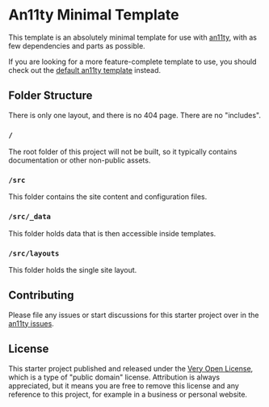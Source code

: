 # An11ty Minimal Template

This template is an absolutely minimal template for use
with [an11ty](https://github.com/an11ty/an11ty), with as
few dependencies and parts as possible.

If you are looking for a more feature-complete template
to use, you should check out the
[default an11ty template](https://github.com/an11ty/template) instead.

## Folder Structure

There is only one layout, and there is no 404 page. There
are no "includes".

### `/`

The root folder of this project will not be built, so it typically
contains documentation or other non-public assets.

### `/src`

This folder contains the site content and configuration files.

### `/src/_data`

This folder holds data that is then accessible inside templates.

### `/src/layouts`

This folder holds the single site layout.

## Contributing

Please file any issues or start discussions for this starter project
over in the [an11ty issues](https://github.com/an11ty/an11ty).

## License

This starter project published and released under the
[Very Open License](http://veryopenlicense.com), which
is a type of "public domain" license. Attribution is
always appreciated, but it means you are free to remove
this license and any reference to this project, for example
in a business or personal website.
